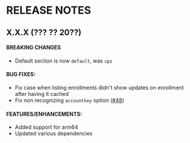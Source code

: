 # RELEASE NOTES

## X.X.X (??? ?? 20??)

#### BREAKING CHANGES

* Default section is now `default`, was `cps`

#### BUG FIXES:

* Fix case when listing enrollments didn't show updates on enrollment after having it cached
* Fix non recognizing `accountkey` option ([#48](https://github.com/akamai/cli-cps/issues/48))

#### FEATURES/ENHANCEMENTS:

* Added support for arm64
* Updated various dependencies